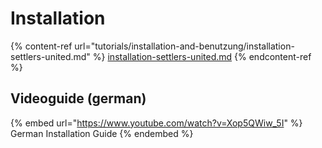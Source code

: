 # Installation

{% content-ref url="tutorials/installation-and-benutzung/installation-settlers-united.md" %}
[installation-settlers-united.md](tutorials/installation-and-benutzung/installation-settlers-united.md)
{% endcontent-ref %}

## Videoguide (german)

{% embed url="https://www.youtube.com/watch?v=Xop5QWiw_5I" %}
German Installation Guide
{% endembed %}
